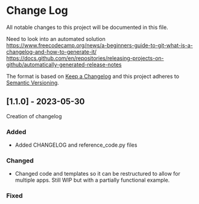 # Change Log
All notable changes to this project will be documented in this file.

Need to look into an automated solution https://www.freecodecamp.org/news/a-beginners-guide-to-git-what-is-a-changelog-and-how-to-generate-it/
https://docs.github.com/en/repositories/releasing-projects-on-github/automatically-generated-release-notes
 
The format is based on [Keep a Changelog](http://keepachangelog.com/)
and this project adheres to [Semantic Versioning](http://semver.org/).
 
## [1.1.0] - 2023-05-30
 
Creation of changelog
 
### Added
- Added CHANGELOG and reference_code.py files
 
### Changed
- Changed code and templates so it can be restructured to allow for multiple apps. Still WIP but with a partially functional example.

### Fixed
